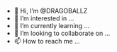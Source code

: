 - 👋 Hi, I’m @DRAGOBALLZ
- 👀 I’m interested in ...
- 🌱 I’m currently learning ...
- 💞️ I’m looking to collaborate on ...
- 📫 How to reach me ...

<!---
DRAGOBALLZ/DRAGOBALLZ is a ✨ special ✨ repository because its `README.md` (this file) appears on your GitHub profile.
You can click the Preview link to take a look at your changes.
--->
